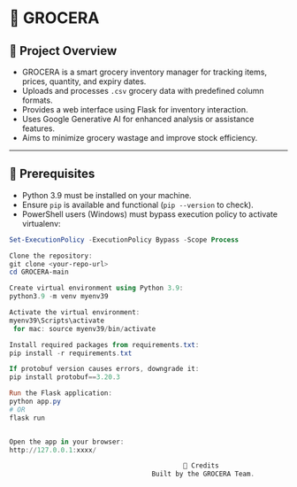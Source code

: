 # 🛒 GROCERA

## 📌 Project Overview

- GROCERA is a smart grocery inventory manager for tracking items, prices, quantity, and expiry dates.
- Uploads and processes `.csv` grocery data with predefined column formats.
- Provides a web interface using Flask for inventory interaction.
- Uses Google Generative AI for enhanced analysis or assistance features.
- Aims to minimize grocery wastage and improve stock efficiency.

---

## 🧰 Prerequisites

- Python 3.9 must be installed on your machine.
- Ensure `pip` is available and functional (`pip --version` to check).
- PowerShell users (Windows) must bypass execution policy to activate virtualenv:

```powershell
Set-ExecutionPolicy -ExecutionPolicy Bypass -Scope Process

Clone the repository:
git clone <your-repo-url>
cd GROCERA-main

Create virtual environment using Python 3.9:
python3.9 -m venv myenv39

Activate the virtual environment:
myenv39\Scripts\activate
 for mac: source myenv39/bin/activate

Install required packages from requirements.txt:
pip install -r requirements.txt

If protobuf version causes errors, downgrade it:
pip install protobuf==3.20.3

Run the Flask application:
python app.py
# OR
flask run


Open the app in your browser:
http://127.0.0.1:xxxx/

                                            🤝 Credits
                                    Built by the GROCERA Team.


